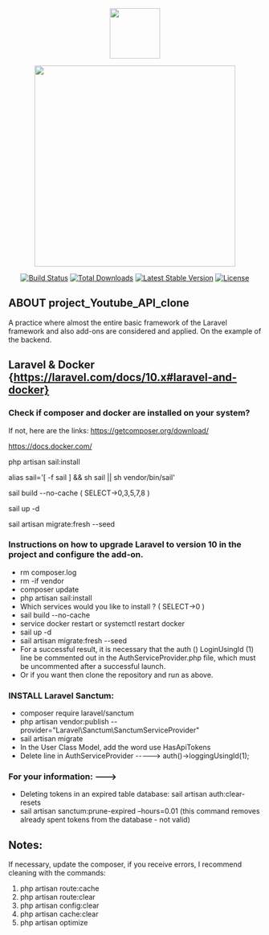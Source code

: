 
<div id="header" align="center">
  <img src="https://media.giphy.com/media/M9gbBd9nbDrOTu1Mqx/giphy.gif" width="100"/>
</div>

<p align="center"><a href="https://laravel.com" target="_blank"><img src="https://raw.githubusercontent.com/laravel/art/master/logo-lockup/5%20SVG/2%20CMYK/1%20Full%20Color/laravel-logolockup-cmyk-red.svg" width="400"></a></p>

<p align="center">
<a href="https://travis-ci.org/laravel/framework"><img src="https://travis-ci.org/laravel/framework.svg" alt="Build Status"></a>
<a href="https://packagist.org/packages/laravel/framework"><img src="https://img.shields.io/packagist/dt/laravel/framework" alt="Total Downloads"></a>
<a href="https://packagist.org/packages/laravel/framework"><img src="https://img.shields.io/packagist/v/laravel/framework" alt="Latest Stable Version"></a>
<a href="https://packagist.org/packages/laravel/framework"><img src="https://img.shields.io/packagist/l/laravel/framework" alt="License"></a>
</p>


## ABOUT project_Youtube_API_clone
A practice where almost the entire basic framework of the Laravel framework and also add-ons are considered and applied. 
On the example of the backend.

## Laravel & Docker {https://laravel.com/docs/10.x#laravel-and-docker}

### Check if composer and docker are installed on your system? 
If not, here are the links: https://getcomposer.org/download/

https://docs.docker.com/

php artisan sail:install

alias sail='[ -f sail ] && sh sail || sh vendor/bin/sail'

sail build --no-cache  ( SELECT->0,3,5,7,8 )

sail up -d

sail artisan migrate:fresh --seed

### Instructions on how to upgrade Laravel to version 10 in the project and configure the add-on.
* rm composer.log
* rm -if vendor
* composer update
* php artisan sail:install
* Which services would you like to install ? ( SELECT->0 )
* sail build --no-cache
* service docker restart or systemctl restart docker
* sail up -d
* sail artisan migrate:fresh --seed
* For a successful result, it is necessary that the auth () LoginUsingId (1) line be commented out in the AuthServiceProvider.php file, which must be uncommented after a successful launch.
* Or if you want then clone the repository and run as above.
### INSTALL Laravel Sanctum:
* composer require laravel/sanctum
* php artisan vendor:publish --provider="Laravel\Sanctum\SanctumServiceProvider"
* sail artisan migrate
* In the User Class Model, add the word use HasApiTokens
* Delete line in AuthServiceProvider -----> auth()->loggingUsingId(1);

### For your information: --->
* Deleting tokens in an expired table database: sail artisan auth:clear-resets
* sail artisan sanctum:prune-expired –hours=0.01 (this command removes already spent tokens from the database - not valid)
## Notes:
If necessary, update the composer, if you receive errors, I recommend cleaning with the commands: 
1. php artisan route:cache
2. php artisan route:clear
3. php artisan config:clear
4. php artisan cache:clear
5. php artisan optimize
